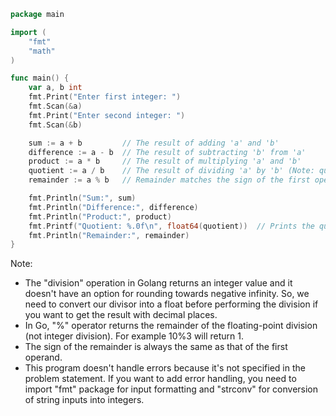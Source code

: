 ```go
package main

import (
	"fmt"
	"math"
)

func main() {
	var a, b int
	fmt.Print("Enter first integer: ")
	fmt.Scan(&a)
	fmt.Print("Enter second integer: ")
	fmt.Scan(&b)

	sum := a + b         // The result of adding 'a' and 'b'
	difference := a - b  // The result of subtracting 'b' from 'a'
	product := a * b     // The result of multiplying 'a' and 'b'
	quotient := a / b    // The result of dividing 'a' by 'b' (Note: quotient truncates towards zero)
	remainder := a % b   // Remainder matches the sign of the first operand

	fmt.Println("Sum:", sum)
	fmt.Println("Difference:", difference)
	fmt.Println("Product:", product)
	fmt.Printf("Quotient: %.0f\n", float64(quotient))  // Prints the quotient as float (integer division in Go truncates towards zero)
	fmt.Println("Remainder:", remainder)
}
```

Note:
- The "division" operation in Golang returns an integer value and it doesn't have an option for rounding towards negative infinity. So, we need to convert our divisor into a float before performing the division if you want to get the result with decimal places.
- In Go, "%" operator returns the remainder of the floating-point division (not integer division). For example 10%3 will return 1.
- The sign of the remainder is always the same as that of the first operand.
- This program doesn't handle errors because it's not specified in the problem statement. If you want to add error handling, you need to import "fmt" package for input formatting and "strconv" for conversion of string inputs into integers.
